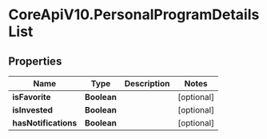 # CoreApiV10.PersonalProgramDetailsList

## Properties
Name | Type | Description | Notes
------------ | ------------- | ------------- | -------------
**isFavorite** | **Boolean** |  | [optional] 
**isInvested** | **Boolean** |  | [optional] 
**hasNotifications** | **Boolean** |  | [optional] 



